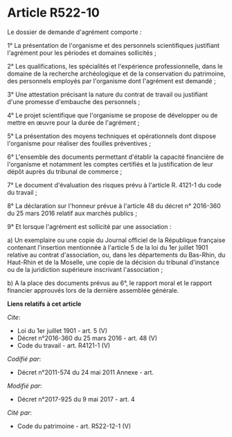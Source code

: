# Article R522-10

Le dossier de demande d'agrément comporte : 

1° La présentation de l'organisme et des personnels scientifiques justifiant l'agrément pour les périodes et domaines
sollicités ; 

2° Les qualifications, les spécialités et l'expérience professionnelle, dans le domaine de la recherche archéologique et de
la conservation du patrimoine, des personnels employés par l'organisme dont l'agrément est demandé ; 

3° Une attestation précisant la nature du contrat de travail ou justifiant d'une promesse d'embauche des personnels ; 

4° Le projet scientifique que l'organisme se propose de développer ou de mettre en œuvre pour la durée de l'agrément ; 

5° La présentation des moyens techniques et opérationnels dont dispose l'organisme pour réaliser des fouilles préventives ; 

6° L'ensemble des documents permettant d'établir la capacité financière de l'organisme et notamment les comptes certifiés et
la justification de leur dépôt auprès du tribunal de commerce ; 

7° Le document d'évaluation des risques prévu à l'article R. 4121-1 du code du travail ; 

8° La déclaration sur l'honneur prévue à l'article 48 du décret n° 2016-360 du 25 mars 2016 relatif aux marchés publics ; 

9° Et lorsque l'agrément est sollicité par une association : 

a) Un exemplaire ou une copie du Journal officiel de la République française contenant l'insertion mentionnée à l'article 5
de la loi du 1er juillet 1901 relative au contrat d'association, ou, dans les départements du Bas-Rhin, du Haut-Rhin et de la
Moselle, une copie de la décision du tribunal d'instance ou de la juridiction supérieure inscrivant l'association ; 

b) A la place des documents prévus au 6°, le rapport moral et le rapport financier approuvés lors de la dernière assemblée
générale.

**Liens relatifs à cet article**

_Cite_:

  - Loi du 1er juillet 1901 - art. 5 (V)
  - Décret n°2016-360 du 25 mars 2016 - art. 48 (V)
  - Code du travail - art. R4121-1 (V)

_Codifié par_:

  - Décret n°2011-574 du 24 mai 2011 Annexe - art.

_Modifié par_:

  - Décret n°2017-925 du 9 mai 2017 - art. 4

_Cité par_:

  - Code du patrimoine - art. R522-12-1 (V)
